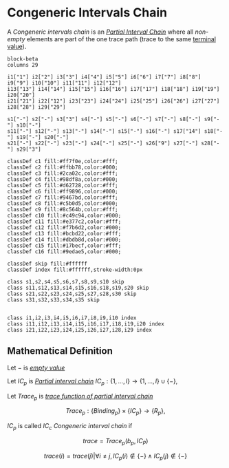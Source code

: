 # Congeneric Intervals Chain

A _Congeneric intervals chain_ is an [_Partial Interval Chain_](./index.md) where all _non-empty_ elements are part of the one trace path (trace to the same [terminal value](../../order/intervals_chain/index.md)).

``` mermaid
block-beta
columns 29

i1["1"] i2["2"] i3["3"] i4["4"] i5["5"] i6["6"] i7["7"] i8["8"] i9["9"] i10["10"] i11["11"] i12["12"]
i13["13"] i14["14"] i15["15"] i16["16"] i17["17"] i18["18"] i19["19"] i20["20"]
i21["21"] i22["12"] i23["23"] i24["24"] i25["25"] i26["26"] i27["27"]
i28["28"] i29["29"]

s1["-"] s2["-"] s3["3"] s4["-"] s5["-"] s6["-"] s7["-"] s8["-"] s9["-"] s10["-"]
s11["-"] s12["-"] s13["-"] s14["-"] s15["-"] s16["-"] s17["14"] s18["-"] s19["-"] s20["-"]
s21["-"] s22["-"] s23["-"] s24["-"] s25["-"] s26["9"] s27["-"] s28["-"] s29["3"]

classDef c1 fill:#ff7f0e,color:#fff;
classDef c2 fill:#ffbb78,color:#000;
classDef c3 fill:#2ca02c,color:#fff;
classDef c4 fill:#98df8a,color:#000;
classDef c5 fill:#d62728,color:#fff;
classDef c6 fill:#ff9896,color:#000;
classDef c7 fill:#9467bd,color:#fff;
classDef c8 fill:#c5b0d5,color:#000;
classDef c9 fill:#8c564b,color:#fff;
classDef c10 fill:#c49c94,color:#000;
classDef c11 fill:#e377c2,color:#fff;
classDef c12 fill:#f7b6d2,color:#000;
classDef c13 fill:#bcbd22,color:#fff;
classDef c14 fill:#dbdb8d,color:#000;
classDef c15 fill:#17becf,color:#fff;
classDef c16 fill:#9edae5,color:#000;

classDef skip fill:#ffffff
classDef index fill:#ffffff,stroke-width:0px

class s1,s2,s4,s5,s6,s7,s8,s9,s10 skip
class s11,s12,s13,s14,s15,s16,s18,s19,s20 skip
class s21,s22,s23,s24,s25,s27,s28,s30 skip
class s31,s32,s33,s34,s35 skip


class i1,i2,i3,i4,i5,i6,i7,i8,i9,i10 index
class i11,i12,i13,i14,i15,i16,i17,i18,i19,i20 index
class i21,i22,i23,i24,i25,i26,i27,i28,i29 index
```

## Mathematical Definition

Let $-$ is [_empty value_](../carrier_set.md#mathematical-definition)

Let $IC_p$ is [_Partial interval chain_](index.md#define-partial-intervals-chain) $IC_p : \{1, ..., l\} \longrightarrow \{1,...,l\} \cup \{-\},$

Let $Trace_p$ is [_trace function of partial interval chain_](index.md#define-partial-intervals-chain)

$$Trace_p : \big\{Binding_p\big\} \times \big\{ IC_p \big\} \longrightarrow \big\{ R_p \big\},$$

$IC_p$ is called $IC_c$ _Congeneric interval chain_ if

$$trace = Trace_p(b_p, IC_P)$$

$$trace(i) = trace(j) \bigg| \forall i \ne j, IC_{p}(i) \notin \{-\} \land  IC_{p}(j) \notin \{-\}$$
